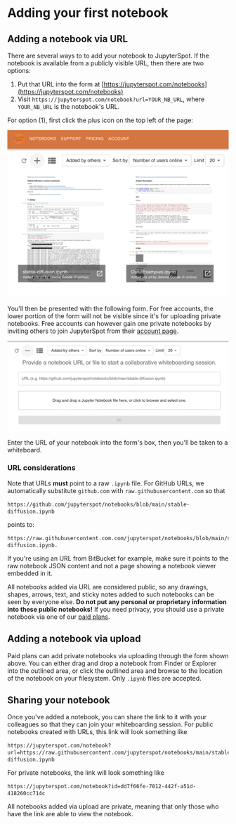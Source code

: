 # Adding your first notebook

## Adding a notebook via URL

There are several ways to to add your notebook to JupyterSpot. If the notebook is available from a publicly visible URL, then there are two options:

1. Put that URL into the form at [https://jupyterspot.com/notebooks](https://jupyterspot.com/notebooks)
2. Visit `https://jupyterspot.com/notebook?url=YOUR_NB_URL`, where `YOUR_NB_URL` is the notebook's URL.

For option (1), first click the plus icon on the top left of the page:

![](img/add-notebook.png)

You'll then be presented with the following form. For free accounts, the lower portion of the form will not be visible since it's for uploading private notebooks. Free accounts can however gain one private notebooks by inviting others to join JupyterSpot from their [account page](https://jupyterspot.com/account).

![](img/add-form.png)

Enter the URL of your notebook into the form's box, then you'll be taken to a whiteboard.

### URL considerations

Note that URLs **must** point to a raw `.ipynb` file. For GitHub URLs, we automatically substitute `github.com` with `raw.githubusercontent.com` so that

```
https://github.com/jupyterspot/notebooks/blob/main/stable-diffusion.ipynb 
```

points to:

```
https://raw.githubusercontent.com.com/jupyterspot/notebooks/blob/main/stable-diffusion.ipynb.
```

If you're using an URL from BitBucket for example, make sure it points to the raw notebook JSON content and not a page showing a notebook viewer embedded in it.

All notebooks added via URL are considered public, so any drawings, shapes, arrows, text, and sticky notes added to such notebooks can be seen by everyone else. **Do not put any personal or proprietary information into these public notebooks!** If you need privacy, you should use a private notebook via one of our [paid plans](https://jupyterspot.com/pricing).

## Adding a notebook via upload

Paid plans can add private notebooks via uploading through the form shown above. You can either drag and drop a notebook from Finder or Explorer into the outlined area, or click the outlined area and browse to the location of the notebook on your filesystem. Only `.ipynb` files are accepted.

## Sharing your notebook

Once you've added a notebook, you can share the link to it with your colleagues so that they can join your whiteboarding session. For public notebooks created with URLs, this link will look something like

```
https://jupyterspot.com/notebook?url=https://raw.githubusercontent.com/jupyterspot/notebooks/main/stable-diffusion.ipynb
```

For private notebooks, the link will look something like

```
https://jupyterspot.com/notebook?id=dd7f66fe-7012-442f-a51d-418260cc714c
```

All notebooks added via upload are private, meaning that only those who have the link are able to view the notebook.